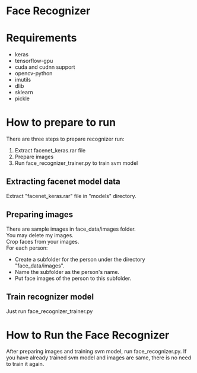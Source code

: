 # Face Recognizer

# Requirements
- keras
- tensorflow-gpu
- cuda and cudnn support
- opencv-python
- imutils
- dlib
- sklearn
- pickle

# How to prepare to run
There are three steps to prepare recognizer run:
1. Extract facenet_keras.rar file
2. Prepare images
3. Run face_recognizer_trainer.py to train svm model

## Extracting facenet model data
Extract "facenet_keras.rar" file in "models" directory.

## Preparing images
There are sample images in face_data/images folder. <br>
You may delete my images. <br>
Crop faces from your images. <br>
For each person: <br>
- Create a subfolder for the person under the directory "face_data/images".
- Name the subfolder as the person's name.
- Put face images of the person to this subfolder.

## Train recognizer model
Just run face_recognizer_trainer.py

# How to Run the Face Recognizer
After preparing images and training svm model, run face_recognizer.py.
If you have already trained svm model and images are same, there is no need to train it again.
